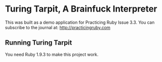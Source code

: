 # Turing Tarpit, A Brainfuck Interpreter

This was built as a demo application for Practicing Ruby Issue 3.3. You can
subscribe to the journal at: http://practicingruby.com

## Running Turing Tarpit

You need Ruby 1.9.3 to make this project work.
